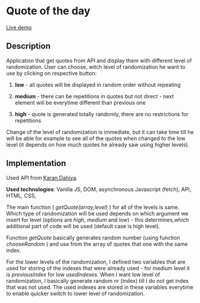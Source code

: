 # Quote of the day

[Live demo](https://alice-rez.github.io/Quote-of-the-day/)

## Description

Application that get quotes from API and display them with different level of randomization. User can choose, witch level of randomization he want to use by clicking on respective button:

1. **low** - all quotes will be displayed in random order without repeating

2. **medium** - there can be repetitions in quotes but not direct - next element will be everytime different than previous one

3. **high** - quote is generated totally randomly, there are no restrictions for repetitions

Change of the level of randomization is immediate, but it can take time till he will be able for example to see all of the quotes when changed to the low level (it depends on how much quotes he already saw using higher levels).

## Implementation

Used API from [Karan Dahiya](https://github.com/KaranDahiya/philosophy-quotes-API).

**Used technologies**: Vanilla JS, DOM, asynchronous Javascript (fetch), API, HTML, CSS,

The main function ( _getQuote(array,level)_ ) for all of the levels is same. Which type of randomization will be used depends on which argument we insert for level (options are _high_, _medium_ and _low_) - this determines,which additional part of code will be used (default case is high level).

Function _getQuote_ basically generates random number (using function _chooseRandom_ ) and use from the array of quotes that one with the same index.

For the lower levels of the randomization, I defined two variables that are used for storing of the indexes that were already used - for medium level it is _previousIndex_ for low _usedIndexes_. When I want low level of randomization, I basically generate random nr (index) till I do not get index that was not used. The used indexes are stored in these variables everytime to enable quicker switch to lower level of randomization.
